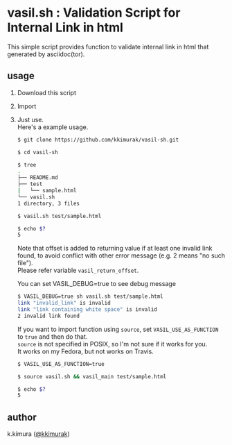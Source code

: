 # vasil.sh : Validation Script for Internal Link in html

This simple script provides function to validate internal link in html that generated by asciidoc(tor).  

## usage

1. Download this script
1. Import
1. Just use.  
    Here's a example usage.

    ```sh
    $ git clone https://github.com/kkimurak/vasil-sh.git

    $ cd vasil-sh

    $ tree
    .
    ├── README.md
    ├── test
    |   └── sample.html
    └── vasil.sh
    1 directory, 3 files

    $ vasil.sh test/sample.html

    $ echo $?
    5
    ```

    Note that offset is added to returning value if at least one invalid link found, to avoid conflict with other error message (e.g. 2 means "no such file").  
    Please refer variable `vasil_return_offset`.  

    You can set VASIL_DEBUG=true to see debug message  

    ```sh
    $ VASIL_DEBUG=true sh vasil.sh test/sample.html
    link "invalid_link" is invalid
    link "link containing white space" is invalid
    2 invalid link found
    ```

    If you want to import function using `source`, set `VASIL_USE_AS_FUNCTION` to `true` and then do that.  
    `source` is not specified in POSIX, so I'm not sure if it works for you.  
    It works on my Fedora, but not works on Travis.

    ```sh
    $ VASIL_USE_AS_FUNCTION=true

    $ source vasil.sh && vasil_main test/sample.html

    $ echo $?
    5
    ```

## author

k.kimura ([@kkimurak](https://github.com/kkimurak))
